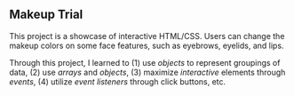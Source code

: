 ## Makeup Trial

This project is a showcase of interactive HTML/CSS. Users can change the makeup colors on some face features, such as eyebrows, eyelids, and lips.

Through this project, I learned to (1) use *objects* to represent groupings of data, (2) use *arrays* and *objects*, (3) maximize *interactive* elements through *events*, (4) utilize *event listeners* through click buttons, etc.
